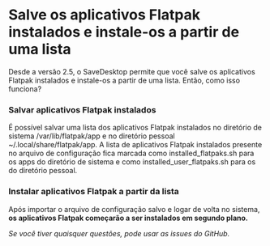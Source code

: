 # Salve os aplicativos Flatpak instalados e instale-os a partir de uma lista
Desde a versão 2.5, o SaveDesktop permite que você salve os aplicativos Flatpak instalados e instale-os a partir de uma lista. Então, como isso funciona?

### Salvar aplicativos Flatpak instalados
É possível salvar uma lista dos aplicativos Flatpak instalados no diretório de sistema /var/lib/flatpak/app e no diretório pessoal ~/.local/share/flatpak/app. A lista de aplicativos Flatpak instalados presente no arquivo de configuração fica marcada como installed_flatpaks.sh para os apps do diretório de sistema e como installed_user_flatpaks.sh para os do diretório pessoal.

### Instalar aplicativos Flatpak a partir da lista
Após importar o arquivo de configuração salvo e logar de volta no sistema, **os aplicativos Flatpak começarão a ser instalados em segundo plano.**

_Se você tiver quaisquer questões, pode usar as issues do GitHub._